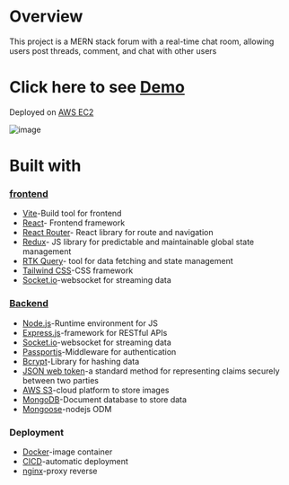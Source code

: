 # Overview

This project is a MERN stack forum with a real-time chat room, allowing users post threads, comment, and chat with other users

# Click here to see [Demo](http://ec2-52-195-177-191.ap-northeast-1.compute.amazonaws.com)

Deployed on [AWS EC2](https://aws.amazon.com/tw/ec2/)

![image](https://github.com/user-attachments/assets/46a53a17-a580-43c8-b0cd-6c6627c0ec66)

# Built with
### [frontend](https://github.com/zxc22164017)
* [Vite](https://vite.dev/)-Build tool for frontend
* [React](https://react.dev/)- Frontend framework
* [React Router](https://reactrouter.com/en/main)- React library for route and navigation
* [Redux](https://redux.js.org/)- JS library for predictable and maintainable global state management
* [RTK Query](https://redux-toolkit.js.org/rtk-query/overview)- tool for data fetching and state management
* [Tailwind CSS](https://tailwindcss.com/)-CSS framework
* [Socket.io](https://socket.io/)-websocket for streaming data
  
### [Backend](https://github.com/zxc22164017/chatRoom-backend)
* [Node.js](https://nodejs.org/zh-tw)-Runtime environment for JS
* [Express.js](https://expressjs.com/zh-tw/)-framework for RESTful APIs
* [Socket.io](https://socket.io/)-websocket for streaming data
* [Passportjs](https://www.passportjs.org/)-Middleware for authentication
* [Bcrypt](https://www.npmjs.com/package/bcrypt)-Library for hashing data
* [JSON web token](https://jwt.io/)-a standard method for representing claims securely between two parties
* [AWS S3](https://aws.amazon.com/tw/s3/)-cloud platform to store images
* [MongoDB](https://www.mongodb.com/community/forums/t/advice-for-chat-schema-design/114166)-Document database to store data
* [Mongoose](https://mongoosejs.com/)-nodejs ODM

### Deployment
* [Docker](https://www.docker.com/)-image container
* [CICD](https://github.com/resources/articles/devops/ci-cd)-automatic deployment
* [nginx](https://nginx.org/)-proxy reverse








